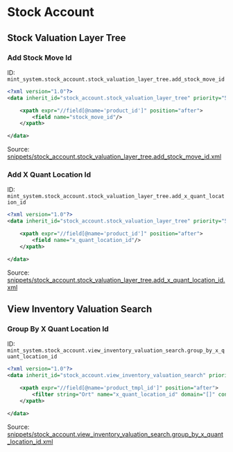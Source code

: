 # Stock Account
## Stock Valuation Layer Tree  
### Add Stock Move Id  
ID: `mint_system.stock_account.stock_valuation_layer_tree.add_stock_move_id`  
```xml
<?xml version="1.0"?>
<data inherit_id="stock_account.stock_valuation_layer_tree" priority="50">

    <xpath expr="//field[@name='product_id']" position="after">
        <field name="stock_move_id"/>
    </xpath>

</data>
```
Source: [snippets/stock_account.stock_valuation_layer_tree.add_stock_move_id.xml](https://github.com/Mint-System/Odoo-Build/tree/16.0/snippets/stock_account.stock_valuation_layer_tree.add_stock_move_id.xml)

### Add X Quant Location Id  
ID: `mint_system.stock_account.stock_valuation_layer_tree.add_x_quant_location_id`  
```xml
<?xml version="1.0"?>
<data inherit_id="stock_account.stock_valuation_layer_tree" priority="50">

    <xpath expr="//field[@name='product_id']" position="after">
        <field name="x_quant_location_id"/>
    </xpath>

</data>
```
Source: [snippets/stock_account.stock_valuation_layer_tree.add_x_quant_location_id.xml](https://github.com/Mint-System/Odoo-Build/tree/16.0/snippets/stock_account.stock_valuation_layer_tree.add_x_quant_location_id.xml)

## View Inventory Valuation Search  
### Group By X Quant Location Id  
ID: `mint_system.stock_account.view_inventory_valuation_search.group_by_x_quant_location_id`  
```xml
<?xml version="1.0"?>
<data inherit_id="stock_account.view_inventory_valuation_search" priority="50">

    <xpath expr="//field[@name='product_tmpl_id']" position="after">
        <filter string="Ort" name="x_quant_location_id" domain="[]" context="{'group_by': 'x_quant_location_id'}"/>
    </xpath>

</data>
```
Source: [snippets/stock_account.view_inventory_valuation_search.group_by_x_quant_location_id.xml](https://github.com/Mint-System/Odoo-Build/tree/16.0/snippets/stock_account.view_inventory_valuation_search.group_by_x_quant_location_id.xml)

